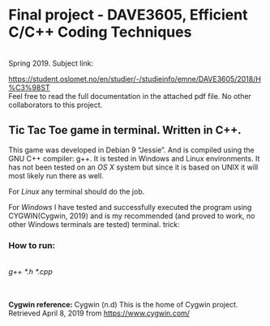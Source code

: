 <h1>Final project - DAVE3605, Efficient C/C++ Coding Techniques </h1>
<br>
Spring 2019.
Subject link:


https://student.oslomet.no/en/studier/-/studieinfo/emne/DAVE3605/2018/H%C3%98ST
<br>
Feel free to read the full documentation in the attached pdf file.
No other collaborators to this project.





<h2>Tic Tac Toe game in terminal. Written in C++.</h2>

This game was developed in Debian 9 “Jessie”. And is compiled using the GNU C++ compiler:
g++. It is tested in Windows and Linux environments. It has not been tested on an <i>OS X</i> system but since it is based on UNIX it will most likely run there as well.

For <i>Linux</i> any terminal should do the job.

For <i>Windows</i> I have tested and successfully executed the program using CYGWIN(Cygwin,
2019) and is my recommended (and proved to work, no other Windows terminals are tested)
terminal.
trick:


<h3>How to run:</h3>
 <br>
<i>g++ *.h *.cpp</i>

<br> <br>
<b>Cygwin reference:</b>
Cygwin (n.d) This is the home of Cygwin project. Retrieved April 8, 2019 from
https://www.cygwin.com/



